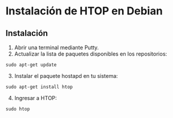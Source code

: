# Instalación de HTOP en Debian

## Instalación

1. Abrir una terminal mediante Putty.
2. Actualizar la lista de paquetes disponibles en los repositorios:

```shell
sudo apt-get update
```

3. Instalar el paquete hostapd en tu sistema:

```shell
sudo apt-get install htop
```

4. Ingresar a HTOP:

```shell
sudo htop
```


